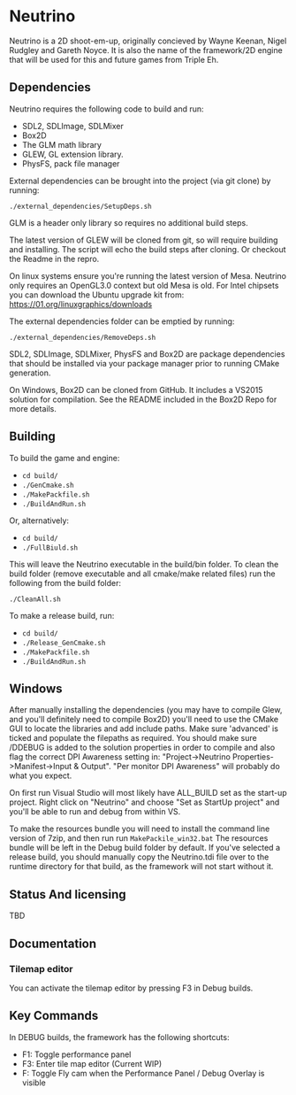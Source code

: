# Neutrino

Neutrino is a 2D shoot-em-up, originally concieved by Wayne Keenan, Nigel Rudgley and Gareth Noyce. It is also the name
of the framework/2D engine that will be used for this and future games from Triple Eh.

## Dependencies

Neutrino requires the following code to build and run:

- SDL2, SDLImage, SDLMixer
- Box2D
- The GLM math library
- GLEW, GL extension library.
- PhysFS, pack file manager

External dependencies can be brought into the project (via git clone) by running:

`./external_dependencies/SetupDeps.sh`

GLM is a header only library so requires no additional build steps. 

The latest version of GLEW will be cloned from git, so will require building and installing. The script will echo the build steps after cloning. Or checkout the Readme in the repro.  

On linux systems ensure you're running the latest version of Mesa. Neutrino only requires an OpenGL3.0 context but old Mesa is old. For Intel chipsets you can download the Ubuntu upgrade kit from: https://01.org/linuxgraphics/downloads

The external dependencies folder can be emptied by running:

`./external_dependencies/RemoveDeps.sh`

SDL2, SDLImage, SDLMixer, PhysFS and Box2D are package dependencies that should be installed via your package manager prior to running CMake generation. 

On Windows, Box2D can be cloned from GitHub. It includes a VS2015 solution for compilation. See the README included in the Box2D Repo for more details. 

## Building

To build the game and engine:

- `cd build/`
- `./GenCmake.sh`
- `./MakePackfile.sh`
- `./BuildAndRun.sh`

Or, alternatively:

- `cd build/`
- `./FullBiuld.sh`

This will leave the Neutrino executable in the build/bin folder. To clean the build folder (remove executable and all cmake/make related files) run the following from the build folder:

`./CleanAll.sh` 

To make a release build, run:

- `cd build/`
- `./Release_GenCmake.sh`
- `./MakePackfile.sh`
- `./BuildAndRun.sh`

## Windows

After manually installing the dependencies (you may have to compile Glew, and you'll definitely need to compile Box2D) you'll need to use the CMake GUI to locate the libraries and add include paths. Make sure
'advanced' is ticked and populate the filepaths as required. You should make sure /DDEBUG is added to the solution properties in order to 
compile and also flag the correct DPI Awareness setting in: "Project->Neutrino Properties->Manifest->Input & Output". "Per monitor DPI Awareness" will probably do what you expect. 

On first run Visual Studio will most likely have ALL_BUILD set as the start-up project. Right click on "Neutrino" and choose "Set as StartUp project" and you'll be able to run and debug from within VS.

To make the resources bundle you will need to install the command line version of 7zip, and then run run `MakePackile_win32.bat` The resources bundle 
will be left in the Debug build folder by default. If you've selected a release build, you should manually copy the Neutrino.tdi file over to the runtime directory for that build, as the framework will not start without it. 

## Status And licensing

TBD

## Documentation

### Tilemap editor

You can activate the tilemap editor by pressing F3 in Debug builds. 


## Key Commands

In DEBUG builds, the framework has the following shortcuts:
- F1: Toggle performance panel
- F3: Enter tile map editor (Current WIP)
- F: Toggle Fly cam when the Performance Panel / Debug Overlay is visible
